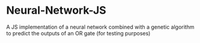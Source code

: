 # Neural-Network-JS

A JS implementation of a neural network combined with a genetic algorithm to predict the outputs of an OR gate (for testing purposes)
